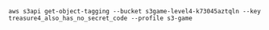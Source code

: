 
    aws s3api get-object-tagging --bucket s3game-level4-k73045aztqln --key treasure4_also_has_no_secret_code --profile s3-game